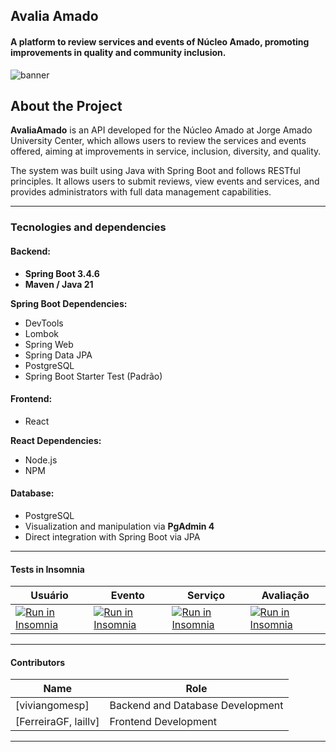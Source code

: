 ## Avalia Amado

#### **A platform to review services and events of Núcleo Amado, promoting improvements in quality and community inclusion.**

![banner](https://github.com/user-attachments/assets/f2165e0e-259f-4846-aaf4-e29a21db594c)


## About the Project

**AvaliaAmado** is an API developed for the Núcleo Amado at Jorge Amado University Center, which allows users to review the services and events offered, aiming at improvements in service, inclusion, diversity, and quality.

The system was built using Java with Spring Boot and follows RESTful principles. It allows users to submit reviews, view events and services, and provides administrators with full data management capabilities.

---

### Tecnologies and dependencies

#### Backend:
- **Spring Boot 3.4.6**
- **Maven / Java 21**

**Spring Boot Dependencies:**
- DevTools  
- Lombok  
- Spring Web  
- Spring Data JPA  
- PostgreSQL  
- Spring Boot Starter Test (Padrão)  


#### Frontend:
- React

**React Dependencies:**
- Node.js  
- NPM  


#### Database:
- PostgreSQL  
- Visualization and manipulation via **PgAdmin 4**  
- Direct integration with Spring Boot via JPA 

---

#### Tests in Insomnia

| Usuário | Evento | Serviço | Avaliação |
|---|---|---|---|
| [![Run in Insomnia](https://insomnia.rest/images/run.svg)](https://insomnia.rest/run/?label=Usuario&uri=https%3A%2F%2Fraw.githubusercontent.com%2Fviviangomesp%2FAvalia-Amado%2Frefs%2Fheads%2Fdevelop%2Finsomnia%2FUsuarioRequest.yaml) | [![Run in Insomnia](https://insomnia.rest/images/run.svg)](https://insomnia.rest/run/?label=Evento&uri=https%3A%2F%2Fraw.githubusercontent.com%2Fviviangomesp%2FAvalia-Amado%2Frefs%2Fheads%2Fdevelop%2Finsomnia%2FEventoRequest.yaml) | [![Run in Insomnia](https://insomnia.rest/images/run.svg)](https://insomnia.rest/run/?label=Servico&uri=https%3A%2F%2Fraw.githubusercontent.com%2Fviviangomesp%2FAvalia-Amado%2Frefs%2Fheads%2Fdevelop%2Finsomnia%2FServicoRequest.yaml) | [![Run in Insomnia](https://insomnia.rest/images/run.svg)](https://insomnia.rest/run/?label=Avaliacao&uri=https%3A%2F%2Fraw.githubusercontent.com%2Fviviangomesp%2FAvalia-Amado%2Frefs%2Fheads%2Fdevelop%2Finsomnia%2FAvaliacaoRequest.yaml) |



---

#### Contributors

| Name                   | Role                                                        |
|------------------------|-------------------------------------------------------------|
| [viviangomesp]         | Backend and Database Development                            |
| [FerreiraGF, laillv]   | Frontend Development                                        |


---

